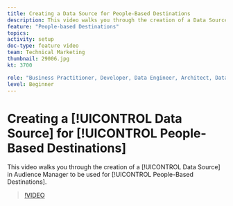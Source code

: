 ```yaml
---
title: Creating a Data Source for People-Based Destinations
description: This video walks you through the creation of a Data Source in Audience Manager to be used for People-Based Destinations.
feature: "People-based Destinations"
topics: 
activity: setup
doc-type: feature video
team: Technical Marketing
thumbnail: 29006.jpg
kt: 3700

role: "Business Practitioner, Developer, Data Engineer, Architect, Data Architect, Administrator, Leader"
level: Beginner
---
```


# Creating a [!UICONTROL Data Source] for [!UICONTROL People-Based Destinations]

This video walks you through the creation of a [!UICONTROL Data Source] in Audience Manager to be used for [!UICONTROL People-Based Destinations].

>[!VIDEO](https://video.tv.adobe.com/v/29006/?quality=12)
